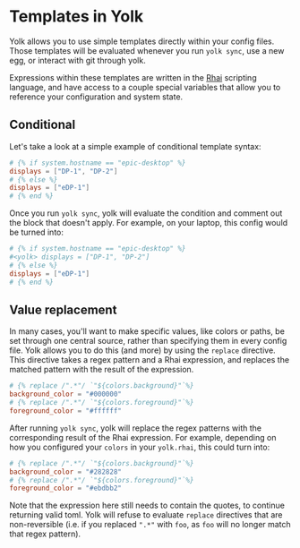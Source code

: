 # Templates in Yolk

Yolk allows you to use simple templates directly within your config files.
Those templates will be evaluated whenever you run `yolk sync`, use a new egg, or interact with git through yolk.

Expressions within these templates are written in the [Rhai](https://rhai.rs) scripting language,
and have access to a couple special variables that allow you to reference your configuration and system state.

## Conditional
Let's take a look at a simple example of conditional template syntax:
```toml
# {% if system.hostname == "epic-desktop" %}
displays = ["DP-1", "DP-2"]
# {% else %}
displays = ["eDP-1"]
# {% end %}
```
Once you run `yolk sync`, yolk will evaluate the condition and comment out the block that doesn't apply.
For example, on your laptop, this config would be turned into:
```toml
# {% if system.hostname == "epic-desktop" %}
#<yolk> displays = ["DP-1", "DP-2"]
# {% else %}
displays = ["eDP-1"]
# {% end %}
```

## Value replacement
In many cases, you'll want to make specific values, like colors or paths, be set through one central source, rather than specifying them in every config file.
Yolk allows you to do this (and more) by using the `replace` directive.
This directive takes a regex pattern and a Rhai expression, and replaces the matched pattern with the result of the expression.
```toml
# {% replace /".*"/ `"${colors.background}"`%}
background_color = "#000000"
# {% replace /".*"/ `"${colors.foreground}"`%}
foreground_color = "#ffffff"
```
After running `yolk sync`, yolk will replace the regex patterns with the corresponding result of the Rhai expression.
For example, depending on how you configured your `colors` in your `yolk.rhai`, this could turn into:
```toml
# {% replace /".*"/ `"${colors.background}"`%}
background_color = "#282828"
# {% replace /".*"/ `"${colors.foreground}"`%}
foreground_color = "#ebdbb2"
```
Note that the expression here still needs to contain the quotes, to continue returning valid toml.
Yolk will refuse to evaluate `replace` directives that are non-reversible (i.e. if you replaced `".*"` with `foo`, as `foo` will no longer match that regex pattern).
